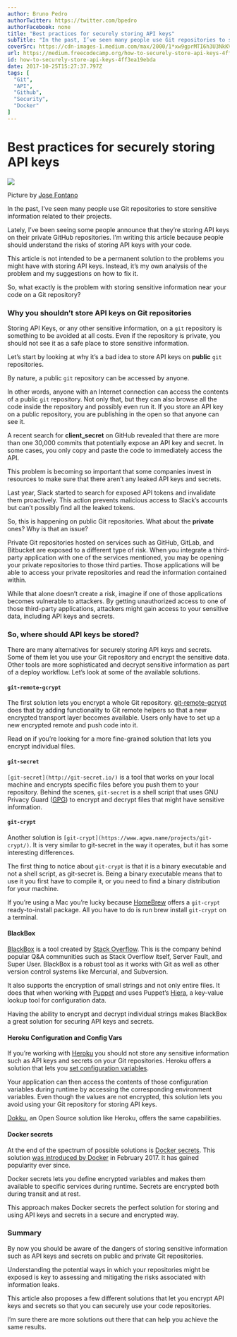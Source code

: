 ```yaml
---
author: Bruno Pedro
authorTwitter: https://twitter.com/bpedro
authorFacebook: none
title: "Best practices for securely storing API keys"
subTitle: "In the past, I’ve seen many people use Git repositories to store sensitive information related to their projects...."
coverSrc: https://cdn-images-1.medium.com/max/2000/1*xw9gprMTI6h3U3NkKV0vUg.jpeg
url: https://medium.freecodecamp.org/how-to-securely-store-api-keys-4ff3ea19ebda
id: how-to-securely-store-api-keys-4ff3ea19ebda
date: 2017-10-25T15:27:37.797Z
tags: [
  "Git",
  "API",
  "Github",
  "Security",
  "Docker"
]
---
```

# Best practices for securely storing API keys







![](https://cdn-images-1.medium.com/max/2000/1*xw9gprMTI6h3U3NkKV0vUg.jpeg)

Picture by [Jose Fontano](https://unsplash.com/@josenothose)







In the past, I’ve seen many people use Git repositories to store sensitive information related to their projects.

Lately, I’ve been seeing some people announce that they’re storing API keys on their private GitHub repositories. I’m writing this article because people should understand the risks of storing API keys with your code.

This article is not intended to be a permanent solution to the problems you might have with storing API keys. Instead, it’s my own analysis of the problem and my suggestions on how to fix it.

So, what exactly is the problem with storing sensitive information near your code on a Git repository?

### Why you shouldn’t store API keys on Git repositories

Storing API Keys, or any other sensitive information, on a `git` repository is something to be avoided at all costs. Even if the repository is private, you should not see it as a safe place to store sensitive information.

Let’s start by looking at why it’s a bad idea to store API keys on **public** `git` repositories.

By nature, a public `git` repository can be accessed by anyone.

In other words, anyone with an Internet connection can access the contents of a public `git` repository. Not only that, but they can also browse all the code inside the repository and possibly even run it. If you store an API key on a public repository, you are publishing in the open so that anyone can see it.

A recent search for **client_secret** on GitHub revealed that there are more than one 30,000 commits that potentially expose an API key and secret. In some cases, you only copy and paste the code to immediately access the API.

This problem is becoming so important that some companies invest in resources to make sure that there aren’t any leaked API keys and secrets.

Last year, Slack started to search for exposed API tokens and invalidate them proactively. This action prevents malicious access to Slack’s accounts but can’t possibly find all the leaked tokens.

So, this is happening on public Git repositories. What about the **private** ones? Why is that an issue?

Private Git repositories hosted on services such as GitHub, GitLab, and Bitbucket are exposed to a different type of risk. When you integrate a third-party application with one of the services mentioned, you may be opening your private repositories to those third parties. Those applications will be able to access your private repositories and read the information contained within.

While that alone doesn’t create a risk, imagine if one of those applications becomes vulnerable to attackers. By getting unauthorized access to one of those third-party applications, attackers might gain access to your sensitive data, including API keys and secrets.

### So, where should API keys be stored?

There are many alternatives for securely storing API keys and secrets. Some of them let you use your Git repository and encrypt the sensitive data. Other tools are more sophisticated and decrypt sensitive information as part of a deploy workflow. Let’s look at some of the available solutions.

#### `git-remote-gcrypt`

The first solution lets you encrypt a whole Git repository. [git-remote-gcrypt](https://github.com/spwhitton/git-remote-gcrypt) does that by adding functionality to Git remote helpers so that a new encrypted transport layer becomes available. Users only have to set up a new encrypted remote and push code into it.

Read on if you’re looking for a more fine-grained solution that lets you encrypt individual files.

#### `git-secret`

`[git-secret](http://git-secret.io/)` is a tool that works on your local machine and encrypts specific files before you push them to your repository. Behind the scenes, `git-secret` is a shell script that uses GNU Privacy Guard ([GPG](https://www.gnupg.org/)) to encrypt and decrypt files that might have sensitive information.

#### `git-crypt`

Another solution is `[git-crypt](https://www.agwa.name/projects/git-crypt/)`. It is very similar to git-secret in the way it operates, but it has some interesting differences.

The first thing to notice about `git-crypt` is that it is a binary executable and not a shell script, as git-secret is. Being a binary executable means that to use it you first have to compile it, or you need to find a binary distribution for your machine.

If you’re using a Mac you’re lucky because [HomeBrew](https://brew.sh/) offers a `git-crypt` ready-to-install package. All you have to do is run brew install `git-crypt` on a terminal.

#### BlackBox

[BlackBox](https://github.com/StackExchange/blackbox) is a tool created by [Stack Overflow](https://stackoverflow.com/). This is the company behind popular Q&A communities such as Stack Overflow itself, Server Fault, and Super User. BlackBox is a robust tool as it works with Git as well as other version control systems like Mercurial, and Subversion.

It also supports the encryption of small strings and not only entire files. It does that when working with [Puppet](https://puppet.com/) and uses Puppet’s [Hiera](https://docs.puppet.com/hiera/), a key-value lookup tool for configuration data.

Having the ability to encrypt and decrypt individual strings makes BlackBox a great solution for securing API keys and secrets.

#### Heroku Configuration and Config Vars

If you’re working with [Heroku](https://www.heroku.com/) you should not store any sensitive information such as API keys and secrets on your Git repositories. Heroku offers a solution that lets you [set configuration variables](https://devcenter.heroku.com/articles/config-vars).

Your application can then access the contents of those configuration variables during runtime by accessing the corresponding environment variables. Even though the values are not encrypted, this solution lets you avoid using your Git repository for storing API keys.

[Dokku](http://dokku.viewdocs.io/dokku/), an Open Source solution like Heroku, offers the same capabilities.

#### Docker secrets

At the end of the spectrum of possible solutions is [Docker secrets](https://docs.docker.com/engine/swarm/secrets/). This solution [was introduced by Docker](https://blog.docker.com/2017/02/docker-secrets-management/) in February 2017\. It has gained popularity ever since.

Docker secrets lets you define encrypted variables and makes them available to specific services during runtime. Secrets are encrypted both during transit and at rest.

This approach makes Docker secrets the perfect solution for storing and using API keys and secrets in a secure and encrypted way.

### Summary

By now you should be aware of the dangers of storing sensitive information such as API keys and secrets on public and private Git repositories.

Understanding the potential ways in which your repositories might be exposed is key to assessing and mitigating the risks associated with information leaks.

This article also proposes a few different solutions that let you encrypt API keys and secrets so that you can securely use your code repositories.

I’m sure there are more solutions out there that can help you achieve the same results.








